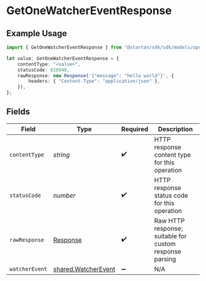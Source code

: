 # GetOneWatcherEventResponse

## Example Usage

```typescript
import { GetOneWatcherEventResponse } from "@starton/sdk/sdk/models/operations";

let value: GetOneWatcherEventResponse = {
    contentType: "<value>",
    statusCode: 828940,
    rawResponse: new Response('{"message": "hello world"}', {
        headers: { "Content-Type": "application/json" },
    }),
};
```

## Fields

| Field                                                                 | Type                                                                  | Required                                                              | Description                                                           |
| --------------------------------------------------------------------- | --------------------------------------------------------------------- | --------------------------------------------------------------------- | --------------------------------------------------------------------- |
| `contentType`                                                         | *string*                                                              | :heavy_check_mark:                                                    | HTTP response content type for this operation                         |
| `statusCode`                                                          | *number*                                                              | :heavy_check_mark:                                                    | HTTP response status code for this operation                          |
| `rawResponse`                                                         | [Response](https://developer.mozilla.org/en-US/docs/Web/API/Response) | :heavy_check_mark:                                                    | Raw HTTP response; suitable for custom response parsing               |
| `watcherEvent`                                                        | [shared.WatcherEvent](../../../sdk/models/shared/watcherevent.md)     | :heavy_minus_sign:                                                    | N/A                                                                   |